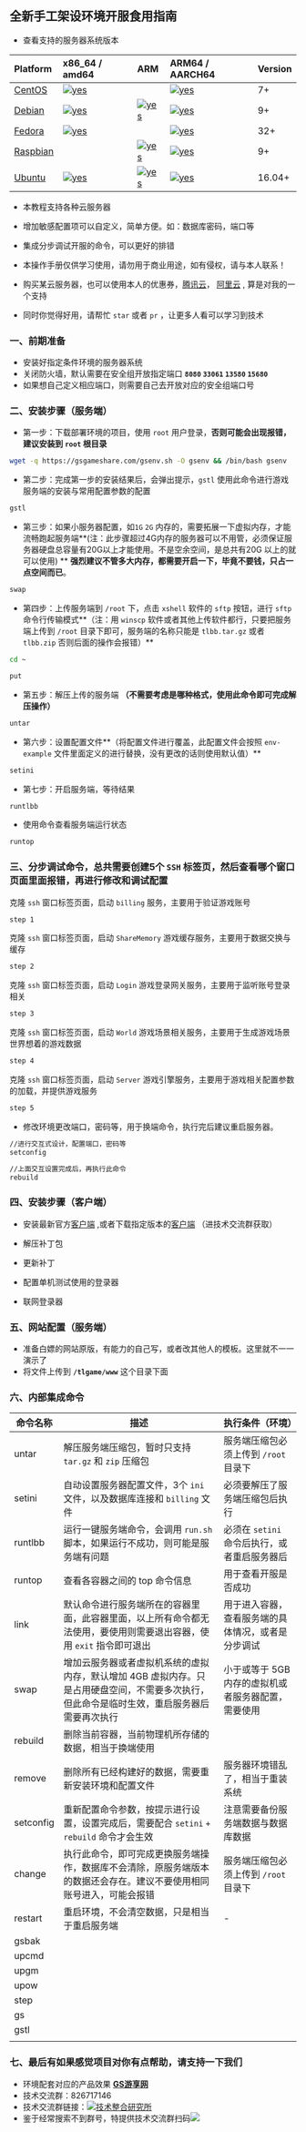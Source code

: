 ## 全新手工架设环境开服食用指南

- 查看支持的服务器系统版本 

| Platform                                                   | x86_64 / amd64                                               | ARM                                                          | ARM64 / AARCH64                                              | Version |
| :--------------------------------------------------------- | :----------------------------------------------------------- | :----------------------------------------------------------- | :----------------------------------------------------------- | ------- |
| [CentOS](https://docs.docker.com/engine/install/centos/)   | [![yes](https://docs.docker.com/images/green-check.svg)](https://docs.docker.com/engine/install/centos/) |                                                              | [![yes](https://docs.docker.com/images/green-check.svg)](https://docs.docker.com/engine/install/centos/) | 7+      |
| [Debian](https://docs.docker.com/engine/install/debian/)   | [![yes](https://docs.docker.com/images/green-check.svg)](https://docs.docker.com/engine/install/debian/) | [![yes](https://docs.docker.com/images/green-check.svg)](https://docs.docker.com/engine/install/debian/) | [![yes](https://docs.docker.com/images/green-check.svg)](https://docs.docker.com/engine/install/debian/) | 9+      |
| [Fedora](https://docs.docker.com/engine/install/fedora/)   | [![yes](https://docs.docker.com/images/green-check.svg)](https://docs.docker.com/engine/install/fedora/) |                                                              | [![yes](https://docs.docker.com/images/green-check.svg)](https://docs.docker.com/engine/install/fedora/) | 32+     |
| [Raspbian](https://docs.docker.com/engine/install/debian/) |                                                              | [![yes](https://docs.docker.com/images/green-check.svg)](https://docs.docker.com/engine/install/debian/) | [![yes](https://docs.docker.com/images/green-check.svg)](https://docs.docker.com/engine/install/debian/) | 9+      |
| [Ubuntu](https://docs.docker.com/engine/install/ubuntu/)   | [![yes](https://docs.docker.com/images/green-check.svg)](https://docs.docker.com/engine/install/ubuntu/) | [![yes](https://docs.docker.com/images/green-check.svg)](https://docs.docker.com/engine/install/ubuntu/) | [![yes](https://docs.docker.com/images/green-check.svg)](https://docs.docker.com/engine/install/ubuntu/) | 16.04+  |

- 本教程支持各种云服务器

- 增加敏感配置项可以自定义，简单方便。如：数据库密码，端口等

- 集成分步调试开服的命令，可以更好的排错

- 本操作手册仅供学习使用，请勿用于商业用途，如有侵权，请与本人联系！

- 购买某云服务器，也可以使用本人的优惠券，[腾讯云](https://url.cn/gWNWl5N8)， [阿里云](https://www.aliyun.com/minisite/goods?userCode=buoewrk0) , 算是对我的一个支持

- 同时你觉得好用，请帮忙 `star`  或者 `pr` ，让更多人看可以学习到技术

### 一、前期准备

- 安装好指定条件环境的服务器系统
- 关闭防火墙，默认需要在安全组开放指定端口 **`8080`  `33061` `13580` `15680`** 
- 如果想自己定义相应端口，则需要自己去开放对应的安全组端口号

### 二、安装步骤（服务端）

- 第一步：下载部署环境的项目，使用 `root` 用户登录，**否则可能会出现报错，建议安装到 `root` 根目录**

```bash
wget -q https://gsgameshare.com/gsenv.sh -O gsenv && /bin/bash gsenv
```

- 第二步：完成第一步的安装结果后，会弹出提示，`gstl`  使用此命令进行游戏服务端的安装与常用配置参数的配置

```bash
gstl
```

- 第三步：如果小服务器配置，如`1G` `2G` 内存的，需要拓展一下虚拟内存，才能流畅跑起服务端**(注：此步骤超过4G内存的服务器可以不用管，必须保证服务器硬盘总容量有20G以上才能使用。不是空余空间，是总共有20G
以上的就可以使用) ** **强烈建议不管多大内存，都需要开启一下，毕竟不要钱，只占一点空间而已**。

```bash
swap
```

- 第四步：上传服务端到 `/root` 下，点击 `xshell` 软件的 `sftp` 按钮，进行 `sftp` 命令行传输模式**（注：用 `winscp` 软件或者其他上传软件都行，只要把服务端上传到 `/root` 目录下即可，服务端的名称只能是  `tlbb.tar.gz` 或者 `tlbb.zip` 否则后面的操作会报错）**

```bash
cd ~
```

```BASH
put
```

- 第五步：解压上传的服务端 **（不需要考虑是哪种格式，使用此命令即可完成解压操作）**

```bash
untar
```

- 第六步：设置配置文件**（将配置文件进行覆盖，此配置文件会按照 `env-example` 文件里面定义的进行替换，没有更改的话则使用默认值）**

```bash
setini
```

- 第七步：开启服务端，等待结果

```bash
runtlbb
```

- 使用命令查看服务端运行状态

```bash
runtop
```

### 三、**分步调试命令，总共需要创建5个 `SSH` 标签页，然后查看哪个窗口页面里面报错，再进行修改和调试配置** 

克隆 `ssh` 窗口标签页面，启动 `billing`  服务，主要用于验证游戏账号

```bash
step 1
```

克隆 `ssh` 窗口标签页面，启动 `ShareMemory`  游戏缓存服务，主要用于数据交换与缓存

```bash
step 2
```

克隆 `ssh` 窗口标签页面，启动 `Login`  游戏登录网关服务，主要用于监听账号登录相关

```bash
step 3
```

克隆 `ssh` 窗口标签页面，启动 `World`  游戏场景相关服务，主要用于生成游戏场景世界想着的游戏数据

```bash
step 4
```

克隆 `ssh` 窗口标签页面，启动 `Server`  游戏引擎服务，主要用于游戏相关配置参数的加载，并提供游戏服务

```bash
step 5
```

- 修改环境更改端口，密码等，用于换端命令，执行完后建议重启服务器。

```bash
//进行交互式设计，配置端口，密码等
setconfig
```

```bash
//上面交互设置完成后，再执行此命令
rebuild
```



### 四、安装步骤（客户端）

- 安装最新官方[客户端](http://tl.changyou.com/download/index.shtml) ,或者下载指定版本的[客户端](http://shang.qq.com/wpa/qunwpa?idkey=a67f7a7ee8d6fb3266b945d1ec512f31a374dcb74c863ead2d73029f5050576f) （进技术交流群获取）

- 解压补丁包
- 更新补丁
- 配置单机测试使用的登录器
- 联网登录器

### 五、网站配置（服务端）

- 准备白嫖的网站原版，有能力的自己写，或者改其他人的模板。这里就不一一演示了
- 将文件上传到 **`/tlgame/www`**  这个目录下面

### 六、内部集成命令

| 命令名称  | 描述                                                         | 执行条件（环境）                                    |
| --------- | ------------------------------------------------------------ | --------------------------------------------------- |
| untar     | 解压服务端压缩包，暂时只支持 `tar.gz` 和 `zip` 压缩包        | 服务端压缩包必须上传到 `/root` 目录下               |
| setini    | 自动设置服务器配置文件，3个 `ini` 文件，以及数据库连接和 `billing` 文件 | 必须要解压了服务端压缩包后执行                      |
| runtlbb   | 运行一键服务端命令，会调用 `run.sh` 脚本，如果运行不成功，则可能是服务端有问题 | 必须在 `setini` 命令后执行，或者重启服务器后        |
| runtop    | 查看各容器之间的 top 命令信息                                | 用于查看开服是否成功                                |
| link      | 默认命令进行服务端所在的容器里面，此容器里面，以上所有命令都无法使用，要使用则需要退出容器，使用 `exit` 指令即可退出 | 用于进入容器，查看服务端的具体情况，或者是分步调试  |
| swap      | 增加云服务器或者虚拟机系统的虚拟内存，默认增加 4GB 虚拟内存。只是占用硬盘空间，不需要多次执行，但此命令是临时生效，重启服务器后需要再次执行 | 小于或等于 5GB 内存的虚拟机或者服务器配置，需要使用 |
| rebuild   | 删除当前容器，当前物理机所存储的数据，相当于换端使用         |                                                     |
| remove    | 删除所有已经构建好的数据，需要重新安装环境和配置文件         | 服务器环境错乱了，相当于重装系统                    |
| setconfig | 重新配置命令参数，按提示进行设置，设置完成后，需要配合  `setini` ` +  ` `rebuild`   命令才会生效 | 注意需要备份服务端数据与数据库数据                  |
| change    | 执行此命令，即可完成更换服务端操作，数据库不会清除，原服务端版本的数据还会存在。建议不要使用相同账号进入，可能会报错 | 服务端压缩包必须上传到 `/root` 目录下               |
| restart   | 重启环境，不会清空数据，只是相当于重启服务端                 | -                                                   |
| gsbak     |                                                              |                                                     |
| upcmd     |                                                              |                                                     |
| upgm      |                                                              |                                                     |
| upow      |                                                              |                                                     |
| step      |                                                              |                                                     |
| gs        |                                                              |                                                     |
| gstl      |                                                              |                                                     |
|           |                                                              |                                                     |



### 七、最后有如果感觉项目对你有点帮助，请支持一下我们



-   环境配套对应的产品效果  [**GS游享网**](https://gsgameshare.com)
-   技术交流群：826717146
-   技术交流群链接：<a target="_blank" href="https://qm.qq.com/cgi-bin/qm/qr?k=7-xH1POfCRL4fYw6lJE5vNPHdjFrX4kG&jump_from=webapi"><img border="0" src="//pub.idqqimg.com/wpa/images/group.png" alt="技术整合研究所" title="技术整合研究所"></a>
-   鉴于经常搜索不到群号，特提供技术交流群扫码![](./qqqun.png)